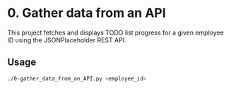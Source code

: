 # 0. Gather data from an API

This project fetches and displays TODO list progress for a given employee ID using the JSONPlaceholder REST API.

## Usage
```bash
./0-gather_data_from_an_API.py <employee_id>
